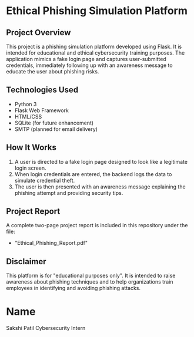 # Ethical Phishing Simulation Platform

##  Project Overview

This project is a phishing simulation platform developed using Flask. It is intended for educational and ethical cybersecurity training purposes. The application mimics a fake login page and captures user-submitted credentials, immediately following up with an awareness message to educate the user about phishing risks.

##  Technologies Used

- Python 3
- Flask Web Framework
- HTML/CSS
- SQLite (for future enhancement)
- SMTP (planned for email delivery)

##  How It Works

1. A user is directed to a fake login page designed to look like a legitimate login screen.
2. When login credentials are entered, the backend logs the data to simulate credential theft.
3. The user is then presented with an awareness message explaining the phishing attempt and providing security tips.


##  Project Report

A complete two-page project report is included in this repository under the file:
- "Ethical_Phishing_Report.pdf"

## Disclaimer

This platform is for "educational purposes only". It is intended to raise awareness about phishing techniques and to help organizations train employees in identifying and avoiding phishing attacks.

# Name
Sakshi Patil 
Cybersecurity Intern  


